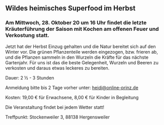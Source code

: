 ## Wildes heimisches Superfood im Herbst

### Am Mittwoch, 28. Oktober 20 um 16 Uhr findet die letzte Kräuterführung der Saison mit Kochen am offenen Feuer und Verkostung statt.

Jetzt hat der Herbst Einzug gehalten und die Natur bereitet sich auf den Winter vor. Die grünen Pflanzenteile werden eingezogen, bzw. frieren ab, und die Pflanzen sammeln in den Wurzeln die Kräfte für das nächste Gartenjahr. Für uns ist das die beste Gelegenheit, Wurzeln und Beeren zu verkosten und daraus etwas leckeres zu bereiten.

Dauer: 2 ½ - 3 Stunden

Anmeldung bitte bis 2 Tage vorher unter: heidi@online-prinz.de

Kosten: 19,00 € für Erwachsene, 8,00 € für Kinder in Begleitung

Die Veranstaltung findet bei jedem Wetter statt!

Treffpunkt: Stockenweiler 3, 88138 Hergensweiler
